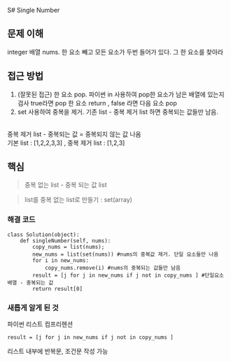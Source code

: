 S# Single Number
## 문제 이해 
integer 배열 nums. 한 요소 빼고 모든 요소가 두번 들어가 있다. 
그 한 요소를 찾아라 

## 접근 방법
1. (잘못된 접근) 한 요소 pop. 파이썬 in 사용하여 pop한 요소가 남은 배열에 있는지 검사 
true라면 pop 한 요소 return , false 라면 다음 요소 pop
2. set 사용하여 중복을 제거. 기존 list - 중복 제거 list 하면 중복되는 값들만 남음. 
<br>
중복 제거 list - 중복되는 값 = 중복되지 않는 값 나옴
<br>
기본 list : [1,2,2,3,3] , 중복 제거 list : [1,2,3] 


## 핵심

> 중복 없는 list - 중복 되는 값 list 

> list를 중복 없는 list로 만들기 : set(array)



### 해결 코드 

```
class Solution(object):
    def singleNumber(self, nums):
        copy_nums = list(nums); 
        new_nums = list(set(nums)) #nums의 중복값 제거. 단일 요소들만 나옴 
        for i in new_nums:
            copy_nums.remove(i) #nums의 중복되는 값들만 남음 
        result = [j for j in new_nums if j not in copy_nums ] #단일요소 배열 - 중복되는 값 
        return result[0]

```

### 새롭게 알게 된 것 
파이썬 리스트 컴프리헨션
```
result = [j for j in new_nums if j not in copy_nums ] 
```
리스트 내부에 반복문, 조건문 작성 가능